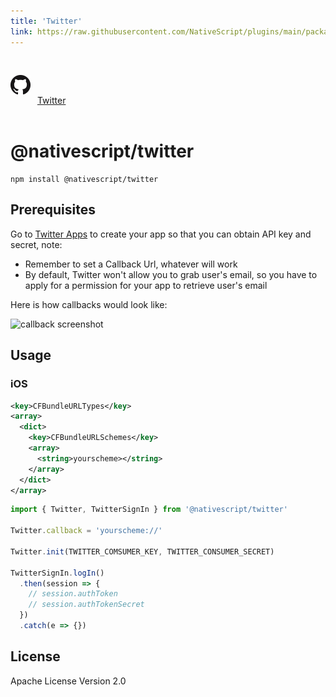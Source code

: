 ```yaml
---
title: 'Twitter'
link: https://raw.githubusercontent.com/NativeScript/plugins/main/packages/twitter/README.md
---
```


<div style="width: 100%; padding: 1.2em 0em">
	<img alt="github logo" src="../assets/images/github/GitHub-Mark-32px.png" style="display: inline; margin: 1em 0.5em 1em 0em">
	<a href="https://github.com/NativeScript/plugins/tree/main/packages/twitter" target="_blank" noopener>Twitter</a>
</div>

# @nativescript/twitter

```cli
npm install @nativescript/twitter
```

## Prerequisites

Go to [Twitter Apps](https://apps.twitter.com/) to create your app so that you can obtain API key and secret, note:

- Remember to set a Callback Url, whatever will work
- By default, Twitter won't allow you to grab user's email, so you have to apply for a permission for your app to retrieve user's email

Here is how callbacks would look like:

![callback screenshot](https://raw.githubusercontent.com/NativeScript/plugins/main/packages/twitter/assets/images/callback.png)

## Usage

### iOS

```xml
<key>CFBundleURLTypes</key>
<array>
  <dict>
    <key>CFBundleURLSchemes</key>
    <array>
      <string>yourscheme></string>
    </array>
  </dict>
</array>
```

```ts
import { Twitter, TwitterSignIn } from '@nativescript/twitter'

Twitter.callback = 'yourscheme://'

Twitter.init(TWITTER_COMSUMER_KEY, TWITTER_CONSUMER_SECRET)

TwitterSignIn.logIn()
  .then(session => {
    // session.authToken
    // session.authTokenSecret
  })
  .catch(e => {})
```

## License

Apache License Version 2.0
